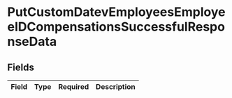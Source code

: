 # PutCustomDatevEmployeesEmployeeIDCompensationsSuccessfulResponseData


## Fields

| Field       | Type        | Required    | Description |
| ----------- | ----------- | ----------- | ----------- |